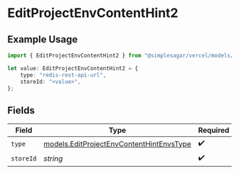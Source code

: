 # EditProjectEnvContentHint2

## Example Usage

```typescript
import { EditProjectEnvContentHint2 } from "@simplesagar/vercel/models/editprojectenvop.js";

let value: EditProjectEnvContentHint2 = {
    type: "redis-rest-api-url",
    storeId: "<value>",
};
```

## Fields

| Field                                                                                      | Type                                                                                       | Required                                                                                   | Description                                                                                |
| ------------------------------------------------------------------------------------------ | ------------------------------------------------------------------------------------------ | ------------------------------------------------------------------------------------------ | ------------------------------------------------------------------------------------------ |
| `type`                                                                                     | [models.EditProjectEnvContentHintEnvsType](../models/editprojectenvcontenthintenvstype.md) | :heavy_check_mark:                                                                         | N/A                                                                                        |
| `storeId`                                                                                  | *string*                                                                                   | :heavy_check_mark:                                                                         | N/A                                                                                        |